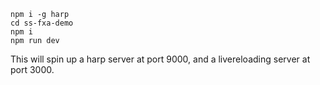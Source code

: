 

```
npm i -g harp
cd ss-fxa-demo
npm i
npm run dev
```

This will spin up a harp server at port 9000, and a livereloading server at port 3000.

